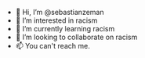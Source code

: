 - 👋 Hi, I’m @sebastianzeman
- 👀 I’m interested in racism
- 🌱 I’m currently learning racism
- 💞️ I’m looking to collaborate on racism
- 📫 You can't reach me.

<!---
sebastianzeman/sebastianzeman is a ✨ special ✨ repository because its `README.md` (this file) appears on your GitHub profile.
You can click the Preview link to take a look at your changes.
--->
